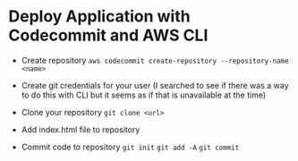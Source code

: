 # Deploy Application with Codecommit and AWS CLI

- Create repository
``aws codecommit create-repository --repository-name <name>``

- Create git credentials for your user (I searched to see if there was a way to do this with CLI but it seems as if that is unavailable at the time)

- Clone your repository 
``git clone <url>``

- Add index.html file to repository

- Commit code to repository 
``git init``
``git add -A``
``git commit``


